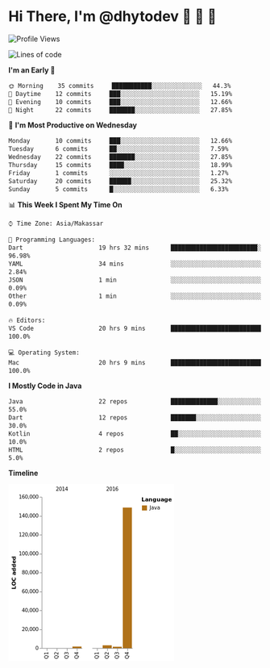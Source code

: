 # Hi There, I'm @dhytodev 👋 👋 👋

<!--
**DhytoDev/dhytodev** is a ✨ _special_ ✨ repository because its `README.md` (this file) appears on your GitHub profile.

Here are some ideas to get you started:

- 🔭 I’m currently working on ...
- 🌱 I’m currently learning ...
- 👯 I’m looking to collaborate on ...
- 🤔 I’m looking for help with ...
- 💬 Ask me about ...
- 📫 How to reach me: ...
- 😄 Pronouns: ...
- ⚡ Fun fact: ...
-->

<!--START_SECTION:waka-->
![Profile Views](http://img.shields.io/badge/Profile%20Views-0-blue)

![Lines of code](https://img.shields.io/badge/From%20Hello%20World%20I%27ve%20Written-154864%20lines%20of%20code-blue)

**I'm an Early 🐤** 

```text
🌞 Morning    35 commits     ███████████░░░░░░░░░░░░░░   44.3% 
🌆 Daytime    12 commits     ███░░░░░░░░░░░░░░░░░░░░░░   15.19% 
🌃 Evening    10 commits     ███░░░░░░░░░░░░░░░░░░░░░░   12.66% 
🌙 Night      22 commits     ███████░░░░░░░░░░░░░░░░░░   27.85%

```
📅 **I'm Most Productive on Wednesday** 

```text
Monday       10 commits     ███░░░░░░░░░░░░░░░░░░░░░░   12.66% 
Tuesday      6 commits      ██░░░░░░░░░░░░░░░░░░░░░░░   7.59% 
Wednesday    22 commits     ███████░░░░░░░░░░░░░░░░░░   27.85% 
Thursday     15 commits     ████░░░░░░░░░░░░░░░░░░░░░   18.99% 
Friday       1 commits      ░░░░░░░░░░░░░░░░░░░░░░░░░   1.27% 
Saturday     20 commits     ██████░░░░░░░░░░░░░░░░░░░   25.32% 
Sunday       5 commits      █░░░░░░░░░░░░░░░░░░░░░░░░   6.33%

```


📊 **This Week I Spent My Time On** 

```text
⌚︎ Time Zone: Asia/Makassar

💬 Programming Languages: 
Dart                     19 hrs 32 mins      ████████████████████████░   96.98% 
YAML                     34 mins             ░░░░░░░░░░░░░░░░░░░░░░░░░   2.84% 
JSON                     1 min               ░░░░░░░░░░░░░░░░░░░░░░░░░   0.09% 
Other                    1 min               ░░░░░░░░░░░░░░░░░░░░░░░░░   0.09%

🔥 Editors: 
VS Code                  20 hrs 9 mins       █████████████████████████   100.0%

💻 Operating System: 
Mac                      20 hrs 9 mins       █████████████████████████   100.0%

```

**I Mostly Code in Java** 

```text
Java                     22 repos            █████████████░░░░░░░░░░░░   55.0% 
Dart                     12 repos            ███████░░░░░░░░░░░░░░░░░░   30.0% 
Kotlin                   4 repos             ██░░░░░░░░░░░░░░░░░░░░░░░   10.0% 
HTML                     2 repos             █░░░░░░░░░░░░░░░░░░░░░░░░   5.0%

```


**Timeline**

![Chart not found](https://raw.githubusercontent.com/DhytoDev/DhytoDev/master/charts/bar_graph.png) 


<!--END_SECTION:waka-->
